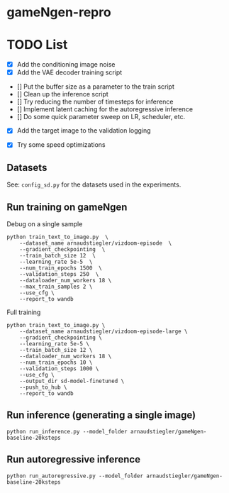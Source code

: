 # gameNgen-repro

# TODO List
- [x] Add the conditioning image noise
- [x] Add the VAE decoder training script
- [] Put the buffer size as a parameter to the train script
- [] Clean up the inference script
- [] Try reducing the number of timesteps for inference
- [] Implement latent caching for the autoregressive inference
- [] Do some quick parameter sweep on LR, scheduler, etc.
- [x] Add the target image to the validation logging
- [x] Try some speed optimizations


## Datasets

See: `config_sd.py` for the datasets used in the experiments.


## Run training on gameNgen

Debug on a single sample
```
python train_text_to_image.py  \
    --dataset_name arnaudstiegler/vizdoom-episode  \
    --gradient_checkpointing  \
    --train_batch_size 12  \
    --learning_rate 5e-5  \
    --num_train_epochs 1500  \
    --validation_steps 250  \
    --dataloader_num_workers 18 \
    --max_train_samples 2 \
    --use_cfg \
    --report_to wandb
```

Full training
```
python train_text_to_image.py \
    --dataset_name arnaudstiegler/vizdoom-episode-large \
    --gradient_checkpointing \
    --learning_rate 5e-5 \
    --train_batch_size 12 \
    --dataloader_num_workers 18 \
    --num_train_epochs 10 \
    --validation_steps 1000 \
    --use_cfg \
    --output_dir sd-model-finetuned \
    --push_to_hub \
    --report_to wandb
```

## Run inference (generating a single image)

```
python run_inference.py --model_folder arnaudstiegler/gameNgen-baseline-20ksteps
```

## Run autoregressive inference

```
python run_autoregressive.py --model_folder arnaudstiegler/gameNgen-baseline-20ksteps
```
